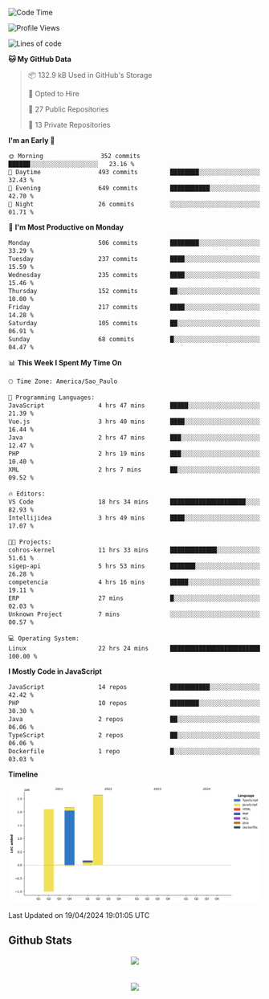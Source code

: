  
<!--START_SECTION:waka-->
![Code Time](http://img.shields.io/badge/Code%20Time-1%2C700%20hrs%204%20mins-blue)

![Profile Views](http://img.shields.io/badge/Profile%20Views-22-blue)

![Lines of code](https://img.shields.io/badge/From%20Hello%20World%20I%27ve%20Written-7.1%20million%20lines%20of%20code-blue)

**🐱 My GitHub Data** 

> 📦 132.9 kB Used in GitHub's Storage 
 > 
> 💼 Opted to Hire
 > 
> 📜 27 Public Repositories 
 > 
> 🔑 13 Private Repositories 
 > 
**I'm an Early 🐤** 

```text
🌞 Morning                352 commits         ██████░░░░░░░░░░░░░░░░░░░   23.16 % 
🌆 Daytime                493 commits         ████████░░░░░░░░░░░░░░░░░   32.43 % 
🌃 Evening                649 commits         ███████████░░░░░░░░░░░░░░   42.70 % 
🌙 Night                  26 commits          ░░░░░░░░░░░░░░░░░░░░░░░░░   01.71 % 
```
📅 **I'm Most Productive on Monday** 

```text
Monday                   506 commits         ████████░░░░░░░░░░░░░░░░░   33.29 % 
Tuesday                  237 commits         ████░░░░░░░░░░░░░░░░░░░░░   15.59 % 
Wednesday                235 commits         ████░░░░░░░░░░░░░░░░░░░░░   15.46 % 
Thursday                 152 commits         ██░░░░░░░░░░░░░░░░░░░░░░░   10.00 % 
Friday                   217 commits         ████░░░░░░░░░░░░░░░░░░░░░   14.28 % 
Saturday                 105 commits         ██░░░░░░░░░░░░░░░░░░░░░░░   06.91 % 
Sunday                   68 commits          █░░░░░░░░░░░░░░░░░░░░░░░░   04.47 % 
```


📊 **This Week I Spent My Time On** 

```text
🕑︎ Time Zone: America/Sao_Paulo

💬 Programming Languages: 
JavaScript               4 hrs 47 mins       █████░░░░░░░░░░░░░░░░░░░░   21.39 % 
Vue.js                   3 hrs 40 mins       ████░░░░░░░░░░░░░░░░░░░░░   16.44 % 
Java                     2 hrs 47 mins       ███░░░░░░░░░░░░░░░░░░░░░░   12.47 % 
PHP                      2 hrs 19 mins       ███░░░░░░░░░░░░░░░░░░░░░░   10.40 % 
XML                      2 hrs 7 mins        ██░░░░░░░░░░░░░░░░░░░░░░░   09.52 % 

🔥 Editors: 
VS Code                  18 hrs 34 mins      █████████████████████░░░░   82.93 % 
Intellijidea             3 hrs 49 mins       ████░░░░░░░░░░░░░░░░░░░░░   17.07 % 

🐱‍💻 Projects: 
cohros-kernel            11 hrs 33 mins      █████████████░░░░░░░░░░░░   51.61 % 
sigep-api                5 hrs 53 mins       ███████░░░░░░░░░░░░░░░░░░   26.28 % 
competencia              4 hrs 16 mins       █████░░░░░░░░░░░░░░░░░░░░   19.11 % 
ERP                      27 mins             █░░░░░░░░░░░░░░░░░░░░░░░░   02.03 % 
Unknown Project          7 mins              ░░░░░░░░░░░░░░░░░░░░░░░░░   00.57 % 

💻 Operating System: 
Linux                    22 hrs 24 mins      █████████████████████████   100.00 % 
```

**I Mostly Code in JavaScript** 

```text
JavaScript               14 repos            ███████████░░░░░░░░░░░░░░   42.42 % 
PHP                      10 repos            ████████░░░░░░░░░░░░░░░░░   30.30 % 
Java                     2 repos             ██░░░░░░░░░░░░░░░░░░░░░░░   06.06 % 
TypeScript               2 repos             ██░░░░░░░░░░░░░░░░░░░░░░░   06.06 % 
Dockerfile               1 repo              █░░░░░░░░░░░░░░░░░░░░░░░░   03.03 % 
```



**Timeline**

![Lines of Code chart](https://raw.githubusercontent.com/MaueDev/MaueDev/main/assets/bar_graph.png)


 Last Updated on 19/04/2024 19:01:05 UTC
<!--END_SECTION:waka-->

## Github Stats  
<div align="center"><img src="https://github-readme-stats.vercel.app/api/top-langs/?username=MaueDev&hide_border=true&layout=compact" align="center" /></div>  

<br/>  

<br/>  

<div align="center">
<img src="https://komarev.com/ghpvc/?username=MaueDev&&style=flat-square" align="center" />
</div>  
  
